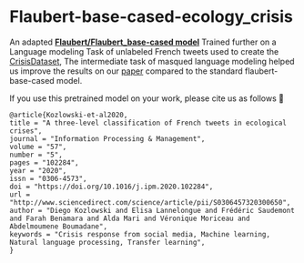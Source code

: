 # Flaubert-base-cased-ecology_crisis

An adapted [__Flaubert/Flaubert_base-cased model__](https://github.com/getalp/Flaubert) Trained further on a Language modeling Task of unlabeled French tweets used to create the [CrisisDataset](https://github.com/DiegoKoz/french_ecological_crisis), The intermediate task of masqued language modeling helped us improve the results on our [paper](http://www.sciencedirect.com/science/article/pii/S0306457320300650) compared to the standard flaubert-base-cased model.

If you use this pretrained model on your work, please cite us as follows 🤗

```
@article{Kozlowski-et-al2020,
title = "A three-level classification of French tweets in ecological crises",
journal = "Information Processing & Management",
volume = "57",
number = "5",
pages = "102284",
year = "2020",
issn = "0306-4573",
doi = "https://doi.org/10.1016/j.ipm.2020.102284",
url = "http://www.sciencedirect.com/science/article/pii/S0306457320300650",
author = "Diego Kozlowski and Elisa Lannelongue and Frédéric Saudemont and Farah Benamara and Alda Mari and Véronique Moriceau and Abdelmoumene Boumadane",
keywords = "Crisis response from social media, Machine learning, Natural language processing, Transfer learning",
}

```

